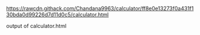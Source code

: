 https://rawcdn.githack.com/Chandana9963/calculator/ff8e0e13273f0a431f130bda0d99226d7d11d0c5/calculator.html

output of calculator.html
